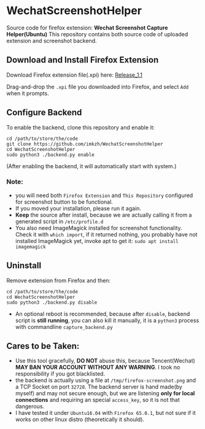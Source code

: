 # WechatScreenshotHelper

Source code for firefox extension: **Wechat Screenshot Capture Helper(Ubuntu)**
This repository contains both source code of uploaded extension and screenshot backend.

## Download and Install Firefox Extension
Download Firefox extension file(.xpi) here: [Release_1.1](https://github.com/imkzh/WechatScreenshotHelper/releases/tag/r1.1)

Drag-and-drop the `.xpi` file you downloaded into Firefox, and select `Add` when it prompts.

## Configure Backend

To enable the backend, clone this repository and enable it:

    cd /path/to/store/the/code
    git clone https://github.com/imkzh/WechatScreenshotHelper
    cd WechatScreenshotHelper
    sudo python3 ./backend.py enable


(After enabling the backend, it will automatically start with system.)

### Note: 
* you will need both `Firefox Extension` and `This Repository` configured for screenshot button to be functional.
* If you moved your installation, please run it again.
* **Keep** the source after install, because we are actually calling it from a generated script in `/etc/profile.d`
* You also need ImageMagick installed for screenshot functionality. Check it with `which import`, if it returned nothing, you probably have not installed ImageMagick yet, invoke apt to get it: `sudo apt install imagemagick`

## Uninstall

Remove extension from Firefox and then:

    cd /path/to/store/the/code
    cd WechatScreenshotHelper
    sudo python3 ./backend.py disable


* An optional reboot is recommended, because after `disable`, backend script is **still running**, you can also kill it manually, it is a `python3` process with commandline `capture_backend.py`

## Cares to be Taken:
* Use this tool gracefully, **DO NOT** abuse this, because Tencent(Wechat) **MAY BAN YOUR ACCOUNT WITHOUT ANY WARNING**. I took no responsibility if you got blacklisted.
* the backend is actually using a file at `/tmp/firefox-screenshot.png` and a TCP Socket on port `32728`. The backend server is hand made(by myself) and may not secure enough, but we are listening **only for local connections** and requiring an special `access_key`, so it is not that dangerous.
* I have tested it under `Ubuntu16.04` with `Firefox 65.0.1`, but not sure if it works on other linux distro (theoretically it should).

